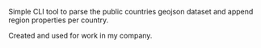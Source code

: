 Simple CLI tool to parse the public countries geojson dataset and append region properties per country.

Created and used for work in my company.